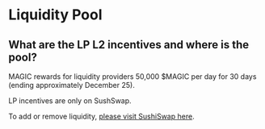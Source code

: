 # Liquidity Pool

## What are the LP L2 incentives and where is the pool?

MAGIC rewards for liquidity providers 50,000 $MAGIC per day for 30 days (ending approximately December 25).

LP incentives are only on SushSwap.&#x20;

To add or remove liquidity, [please visit SushiSwap here](https://app.sushi.com/add/ETH/0x539bdE0d7Dbd336b79148AA742883198BBF60342).
